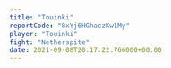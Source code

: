 ```yaml
---
title: "Touinki"
reportCode: "8xYj6HGhaczKw1My"
player: "Touinki"
fight: "Netherspite"
date: 2021-09-08T20:17:22.766000+00:00
---
```


